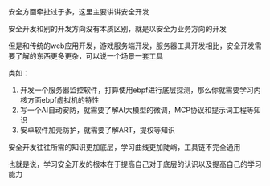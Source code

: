 安全方面牵扯过于多，这里主要讲讲安全开发

安全开发和别的开发方向没有本质区别，就是以安全为业务方向的开发

但是和传统的web应用开发，游戏服务端开发，服务器工具开发相比，安全开发需要了解的东西更多更杂，可以说一个场景一套工具

类如：

1. 开发一个服务器监控软件，打算使用ebpf进行底层探测，那么你就需要学习内核方面ebpf虚拟机的特性
2. 写一个AI自动安防，就需要了解AI大模型的微调，MCP协议和提示词工程等知识
3. 安卓软件加壳防护，就需要了解ART，提权等知识

安全开发往往所需的知识更加底层，学习曲线更加陡峭，工具链不完全通用

也就是说，学习安全开发的根本在于提高自己对于底层的认识以及提高自己的学习能力
